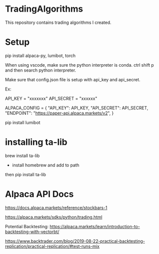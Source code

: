 # TradingAlgorithms

This repository contains trading algorithms I created.

# Setup

pip install alpaca-py, lumibot, torch

When using vscode, make sure the python interpreter is conda. ctrl shift p and then search python interpreter.

Make sure that config.json file is setup with api_key and api_secret.

Ex:

API_KEY = "xxxxxxx"
API_SECRET = "xxxxxx"

ALPACA_CONFIG = {
"API_KEY": API_KEY,
"API_SECRET": API_SECRET,
"ENDPOINT": "https://paper-api.alpaca.markets/v2",
}

pip install lumibot

# installing ta-lib

brew install ta-lib

- install homebrew and add to path

then pip install ta-lib

# Alpaca API Docs

https://docs.alpaca.markets/reference/stockbars-1

https://alpaca.markets/sdks/python/trading.html

Potential Backtesting: https://alpaca.markets/learn/introduction-to-backtesting-with-vectorbt/

https://www.backtrader.com/blog/2019-08-22-practical-backtesting-replication/practical-replication/#test-runs-mix
